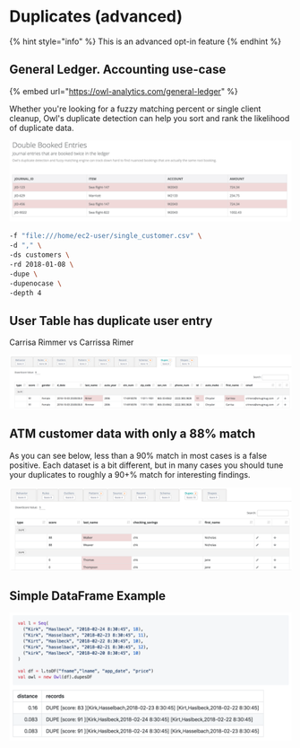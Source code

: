 # Duplicates (advanced)

{% hint style="info" %}
This is an advanced opt-in feature
{% endhint %}

## General Ledger.  Accounting use-case

{% embed url="https://owl-analytics.com/general-ledger" %}

Whether you're looking for a fuzzy matching percent or single client cleanup, Owl's duplicate detection can help you sort and rank the likelihood of duplicate data.

![](../../.gitbook/assets/owl-dupe-booked.png)

```bash
-f "file:///home/ec2-user/single_customer.csv" \
-d "," \
-ds customers \
-rd 2018-01-08 \
-dupe \
-dupenocase \
-depth 4
```

## User Table has duplicate user entry

Carrisa Rimmer vs Carrissa Rimer

![](../../.gitbook/assets/owl-dupe-carrissa.png)

## ATM customer data with only a 88% match

As you can see below, less than a 90% match in most cases is a false positive. Each dataset is a bit different, but in many cases you should tune your duplicates to roughly a 90+% match for interesting findings.

![](../../.gitbook/assets/owl-dupes.png)

## Simple DataFrame Example

![](../../.gitbook/assets/owl-dupe-df.png)
